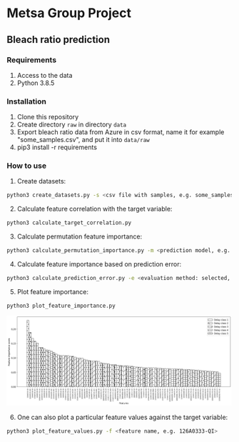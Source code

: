 # Metsa Group Project

## Bleach ratio prediction

### Requirements

1. Access to the data
2. Python 3.8.5

### Installation

1. Clone this repository
2. Create directory ```raw``` in directory ```data```
3. Export bleach ratio data from Azure in csv format, name it for example "some_samples.csv", and put it into ```data/raw```
4. pip3 install -r requirements

### How to use

1. Create datasets:

```bash
python3 create_datasets.py -s <csv file with samples, e.g. some_samples.csv>
```

2. Calculate feature correlation with the target variable:

```bash
python3 calculate_target_correlation.py
```

3. Calculate permutation feature importance:

```bash
python3 calculate_permutation_importance.py -m <prediction model, e.g. cnn> -l <model layer sizes, e.g. 2048 2048>
```

4. Calculate feature importance based on prediction error:

```bash
python3 calculate_prediction_error.py -e <evaluation method: selected, not-selected or permuted> -m <prediction model, e.g. cnn> -l <model layer sizes, e.g. 2048 2048>
```

5. Plot feature importance:

```bash
python3 plot_feature_importance.py
```
<img src="figures/predict_bleach_ratio/features_ranked.png" width="800"/>

6. One can also plot a particular feature values against the target variable:

```bash
python3 plot_feature_values.py -f <feature name, e.g. 126A0333-QI>
```
